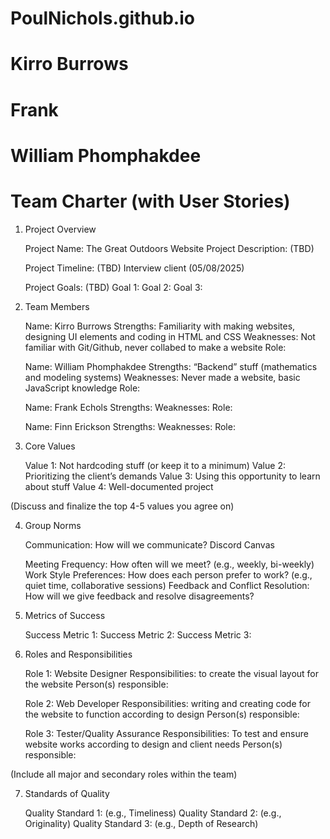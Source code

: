 # PoulNichols.github.io

# Kirro Burrows
# Frank
# William Phomphakdee




# Team Charter (with User Stories)
1. Project Overview

    Project Name: The Great Outdoors Website
    Project Description: (TBD)
  
    Project Timeline: (TBD)
Interview client (05/08/2025)  

    Project Goals: (TBD)
        Goal 1:
        Goal 2:
        Goal 3:

2. Team Members

    Name: Kirro Burrows
    Strengths: Familiarity with making websites, designing UI elements and coding in HTML and   CSS
    Weaknesses: Not familiar with Git/Github, never collabed to make a website
    Role:

    Name: William Phomphakdee
    Strengths: “Backend” stuff (mathematics and modeling systems)
    Weaknesses: Never made a website, basic JavaScript knowledge
    Role:

    Name: Frank Echols
    Strengths:
    Weaknesses:
    Role:

    Name: Finn Erickson
    Strengths:
    Weaknesses:
    Role:


3. Core Values

    Value 1: Not hardcoding stuff (or keep it to a minimum)
    Value 2: Prioritizing the client’s demands
    Value 3: Using this opportunity to learn about stuff
    Value 4: Well-documented project

(Discuss and finalize the top 4-5 values you agree on)

4. Group Norms

    Communication: How will we communicate? 
Discord
Canvas

    Meeting Frequency: How often will we meet? (e.g., weekly, bi-weekly)
    Work Style Preferences: How does each person prefer to work? (e.g., quiet time, collaborative sessions)
    Feedback and Conflict Resolution: How will we give feedback and resolve disagreements?

5. Metrics of Success

    Success Metric 1:
    Success Metric 2:
    Success Metric 3:

6. Roles and Responsibilities

    Role 1: Website Designer
    Responsibilities: to create the visual layout for the website
    Person(s) responsible:

    Role 2: Web Developer 
    Responsibilities: writing and creating code for the website to function according to design
    Person(s) responsible:

    Role 3: Tester/Quality Assurance
    Responsibilities: To test and ensure website works according to design and client needs
    Person(s) responsible:

(Include all major and secondary roles within the team)

7. Standards of Quality

    Quality Standard 1: (e.g., Timeliness)
    Quality Standard 2: (e.g., Originality)
    Quality Standard 3: (e.g., Depth of Research)

